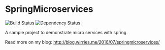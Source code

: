 SpringMicroservices
======

[![Build Status](https://travis-ci.org/denisw160/SpringMicroservices.svg?branch=master)](https://travis-ci.org/denisw160/SpringMicroservices)
[![Dependency Status](https://www.versioneye.com/user/projects/578224d95bb139003969dd71/badge.svg)](https://www.versioneye.com/user/projects/578224d95bb139003969dd71)

A sample project to demonstrate micro services with spring.
 
Read more on my blog: http://blog.wirries.me/2016/07/springmicroservices/
